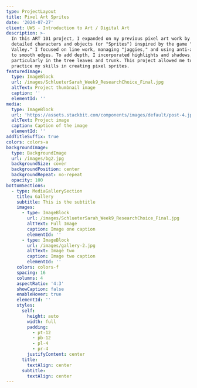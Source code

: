 ```yaml
---
type: ProjectLayout
title: Pixel Art Sprites
date: '2024-07-27'
client: UWS - Introduction to Art / Digital Art
description: >-
  In this ART 101 project, I expanded on my previous pixel art work by creating
  detailed characters and objects (or "Sprites") inspired by the game "Stardew
  Valley." I focused on line work, managing "jaggies," and using anti-aliasing
  to smooth edges. To add depth, I incorporated highlights and shadows,
  particularly in the tree leaves and trunk. This project allowed me to further
  practice my skills in creating pixel sprites.
featuredImage:
  type: ImageBlock
  url: /images/SchlueterSarah_Week9_ResearchChoice_Final.jpg
  altText: Project thumbnail image
  caption: ''
  elementId: ''
media:
  type: ImageBlock
  url: 'https://assets.stackbit.com/components/images/default/post-4.jpeg'
  altText: Project image
  caption: Caption of the image
  elementId: ''
addTitleSuffix: true
colors: colors-a
backgroundImage:
  type: BackgroundImage
  url: /images/bg2.jpg
  backgroundSize: cover
  backgroundPosition: center
  backgroundRepeat: no-repeat
  opacity: 100
bottomSections:
  - type: MediaGallerySection
    title: Gallery
    subtitle: This is the subtitle
    images:
      - type: ImageBlock
        url: /images/SchlueterSarah_Week9_ResearchChoice_Final.jpg
        altText: Full Image
        caption: Image one caption
        elementId: ''
      - type: ImageBlock
        url: /images/gallery-2.jpg
        altText: Image two
        caption: Image two caption
        elementId: ''
    colors: colors-f
    spacing: 16
    columns: 4
    aspectRatio: '4:3'
    showCaption: false
    enableHover: true
    elementId: ''
    styles:
      self:
        height: auto
        width: full
        padding:
          - pt-12
          - pb-12
          - pl-4
          - pr-4
        justifyContent: center
      title:
        textAlign: center
      subtitle:
        textAlign: center
---
```

